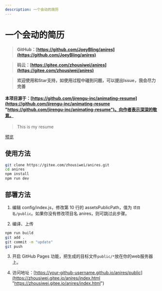 ```yaml
---
description: 一个会动的简历
---
```


# 一个会动的简历

> **GitHub：[https://github.com/JoeyBling/anires](https://github.com/JoeyBling/anires)**

> **码云：[https://gitee.com/zhousiwei/anires](https://gitee.com/zhousiwei/anires)**

> **欢迎使用和Star支持，如使用过程中碰到问题，可以提出Issue，我会尽力完善**

#### 本项目源于：[https://github.com/jirengu-inc/animating-resume](https://github.com/jirengu-inc/animating-resume "https://github.com/jirengu-inc/animating-resume")。向作者表示深深的敬意。


> This is my resume

[预览](https://zhousiwei.gitee.io/anires/index.html "https://zhousiwei.gitee.io/anires/index.html")

## 使用方法
```bash
git clone https://gitee.com/zhousiwei/anires.git
cd anires
npm install
npm run dev
```

## 部署方法

1. 编辑 config/index.js，修改第 10 行的 assetsPublicPath，值为 `项目名/public`。如果你没有修改项目名 anires，则可跳过此步骤。

2. 编译、上传
```bash
npm run build
git add .
git commit -m "update"
git push
```
3. 开启 GitHub Pages 功能，把生成的目标文件`public/*`放在你的web服务器上。

4. 访问地址：[https://your-github-username.github.io/anires/public](https://zhousiwei.gitee.io/anires/index.html "https://zhousiwei.gitee.io/anires/index.html")
